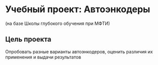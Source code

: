 # Учебный проект: Автоэнкодеры
(на базе Школы глубокого обучения при МФТИ)

## Цель проекта
Опробовать разные варианты автоэнкодеров, оценить различия их применения и выдачи результатов

